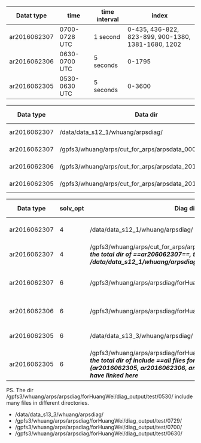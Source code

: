 | Datat type | time | time interval | index |
| --- | --- | --- | --- |
| ar2016062307 | 0700-0728 UTC | 1 second | 0-435, 436-822, 823-899, 900-1380, 1381-1680, 1202 
| ar2016062306 | 0630-0700 UTC | 5 seconds | 0-1795 | 
| ar2016062305 | 0530-0630 UTC | 5 seconds | 0-3600 |


| Data type | Data dir | time interval |
| --- | --- | --- |
| ar2016062307 | /data/data_s12_1/whuang/arpsdiag/ | 1 second |
| ar2016062307 | /gpfs3/whuang/arps/cut_for_arps/arpsdata_0000_2857/ | 3 seconds |
| ar2016062306 | /gpfs3/whuang/arps/cut_for_arps/arpsdata_201606230630/ | 5 seconds |
| ar2016062305 | /gpfs3/whuang/arps/cut_for_arps/arpsdata_201606230530/ | 5 seconds |


| Data type | solv_opt | Diag dir | time range |
| --- | --- | --- | --- |
| ar2016062307 | 4 | /data/data_s12_1/whuang/arpsdiag/ | 0-1680 (1 second) |
| ar2016062307 | 4 | /gpfs3/whuang/arps/cut_for_arps/arpsdata_0000_2857/ <br> *__the total dir of ==ar206062307==, the data in /data/data_s12_1/whuang/arpsdiag/ has linked here__* |
| ar2016062307 | 6 | /gpfs3/whuang/arps/arpsdiag/forHuangWei/diag_output/test/0700/ | 0-1680 (5 and 10 seconds) |
| ar2016062306 | 6 | /gpfs3/whuang/arps/arpsdiag/forHuangWei/diag_output/test/0630/ | 0-1790 (10 seconds) |
| ar2016062305 | 6 | /data/data_s13_3/whuang/arpsdiag/ | 600-3395 (5 seconds) | 
| ar2016062305 | 6 | /gpfs3/whuang/arps/arpsdiag/forHuangWei/diag_output/test/0530/ <br> *__the total dir of include ==all files for solv_opt == 6== (ar2016062305, ar2016062306, and ar2016062307), all files have linked here__* | 0-7800  | 

PS. The dir /gpfs3/whuang/arps/arpsdiag/forHuangWei/diag_output/test/0530/ include many files in different directories. 
- /data/data_s13_3/whuang/arpsdiag/
- /gpfs3/whuang/arps/arpsdiag/forHuangWei/diag_output/test/0729/
- /gpfs3/whuang/arps/arpsdiag/forHuangWei/diag_output/test/0700/
- /gpfs3/whuang/arps/arpsdiag/forHuangWei/diag_output/test/0630/